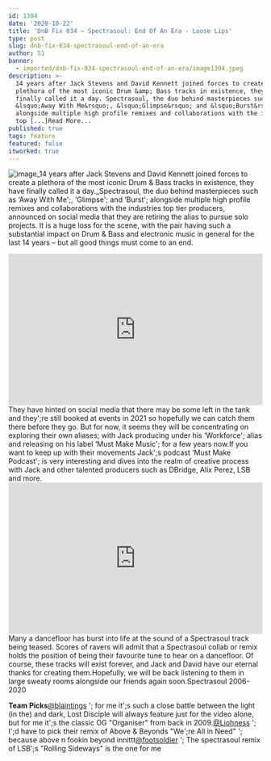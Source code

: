 ```yaml
---
id: 1304
date: '2020-10-22'
title: 'DnB Fix 034 – Spectrasoul: End Of An Era - Loose Lips'
type: post
slug: dnb-fix-034-spectrasoul-end-of-an-era
author: 51
banner:
  - imported/dnb-fix-034-spectrasoul-end-of-an-era/image1304.jpeg
description: >-
  14 years after Jack Stevens and David Kennett joined forces to create a
  plethora of the most iconic Drum &amp; Bass tracks in existence, they have
  finally called it a day. Spectrasoul, the duo behind masterpieces such as
  &lsquo;Away With Me&rsquo;, &lsquo;Glimpse&rsquo; and &lsquo;Burst&rsquo;
  alongside multiple high profile remixes and collaborations with the industries
  top [...]Read More...
published: true
tags: feature
featured: false
itworked: true
---
```

![image](../imported/dnb-fix-034-spectrasoul-end-of-an-era/image1304.jpeg)_14 years after Jack Stevens and David Kennett joined forces to create a plethora of the most iconic Drum & Bass tracks in existence, they have finally called it a day._Spectrasoul, the duo behind masterpieces such as ‘Away With Me';, ‘Glimpse'; and ‘Burst'; alongside multiple high profile remixes and collaborations with the industries top tier producers, announced on social media that they are retiring the alias to pursue solo projects. It is a huge loss for the scene, with the pair having such a substantial impact on Drum & Bass and electronic music in general for the last 14 years – but all good things must come to an end.

<iframe width='100%' height='300' scrolling='no' frameborder='no' allow='autoplay' src='https://www.youtube.com/embed/pzFgQ7iIfXQ'></iframe>They have hinted on social media that there may be some left in the tank and they';re still booked at events in 2021 so hopefully we can catch them there before they go. But for now, it seems they will be concentrating on exploring their own aliases; with Jack producing under his ‘Workforce'; alias and releasing on his label ‘Must Make Music'; for a few years now.If you want to keep up with their movements Jack';s podcast ‘Must Make Podcast'; is very interesting and dives into the realm of creative process with Jack and other talented producers such as DBridge, Alix Perez, LSB and more.

<iframe width='100%' height='300' scrolling='no' frameborder='no' allow='autoplay' src='https://www.youtube.com/embed/uxIUvvbzE0E'></iframe>Many a dancefloor has burst into life at the sound of a Spectrasoul track being teased. Scores of ravers will admit that a Spectrasoul collab or remix holds the position of being their favourite tune to hear on a dancefloor. Of course, these tracks will exist forever, and Jack and David have our eternal thanks for creating them.Hopefully, we will be back listening to them in large sweaty rooms alongside our friends again soon.Spectrasoul 2006-2020

**Team Picks**[@blaintings](http://instagram.com/blaintings) '; for me it';s such a close battle between the light (in the) and dark, Lost Disciple will always feature just for the video alone, but for me it';s the classic OG "Organiser" from back in 2009.[@Liohness](http://instagram.com/liohness_) '; I';d have to pick their remix of Above & Beyonds "We';re All in Need" '; because above n fookin beyond innittt[@footsoldier](http://instagram.com/footsoldierdj) '; The spectrasoul remix of LSB';s "Rolling Sideways" is the one for me